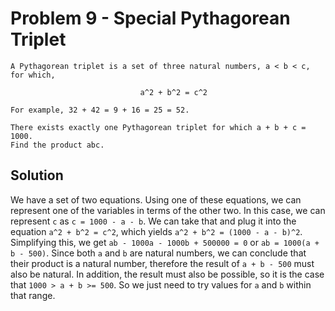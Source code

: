 # Problem 9 - Special Pythagorean Triplet

```
A Pythagorean triplet is a set of three natural numbers, a < b < c, for which,

                             a^2 + b^2 = c^2

For example, 32 + 42 = 9 + 16 = 25 = 52.

There exists exactly one Pythagorean triplet for which a + b + c = 1000.
Find the product abc.
```

## Solution
We have a set of two equations.  Using one of these equations, we can represent
one of the variables in terms of the other two.  In this case, we can represent
`c` as `c = 1000 - a - b`.  We can take that and plug it into the equation
`a^2 + b^2 = c^2`, which yields `a^2 + b^2 = (1000 - a - b)^2`.  Simplifying
this, we get `ab - 1000a - 1000b + 500000 = 0` or `ab = 1000(a + b - 500)`.
Since both `a` and `b` are natural numbers, we can conclude that their product
is a natural number, therefore the result of `a + b - 500` must also be
natural.  In addition, the result must also be possible, so it is the case that
`1000 > a + b >= 500`.  So we just need to try values for `a` and `b` within
that range.
